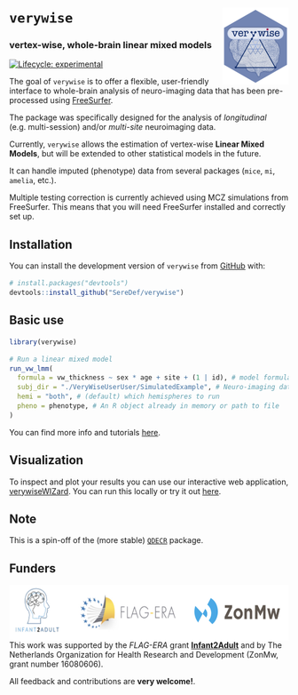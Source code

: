 
# **`verywise`** <a href="https://seredef.github.io/verywise/"><img src="man/figures/logo.png" align="right" height="139" alt="verywise website" /></a>

### vertex-wise, whole-brain linear mixed models

<!-- badges: start -->

[![Lifecycle:
experimental](https://img.shields.io/badge/lifecycle-experimental-orange.svg)](https://lifecycle.r-lib.org/articles/stages.html#experimental)
<!-- badges: end -->

The goal of `verywise` is to offer a flexible, user-friendly interface
to whole-brain analysis of neuro-imaging data that has been
pre-processed using [FreeSurfer](https://surfer.nmr.mgh.harvard.edu/).

The package was specifically designed for the analysis of *longitudinal*
(e.g. multi-session) and/or *multi-site* neuroimaging data.

Currently, `verywise` allows the estimation of vertex-wise **Linear
Mixed Models**, but will be extended to other statistical models in the
future.

It can handle imputed (phenotype) data from several packages (`mice`,
`mi`, `amelia`, etc.).

Multiple testing correction is currently achieved using MCZ simulations
from FreeSurfer. This means that you will need FreeSurfer installed and
correctly set up.

## Installation

You can install the development version of `verywise` from
[GitHub](https://github.com/) with:

``` r
# install.packages("devtools")
devtools::install_github("SereDef/verywise")
```

## Basic use

``` r
library(verywise)
```

``` r
# Run a linear mixed model
run_vw_lmm(
  formula = vw_thickness ~ sex * age + site + (1 | id), # model formula
  subj_dir = "./VeryWiseUserUser/SimulatedExample", # Neuro-imaging data location
  hemi = "both", # (default) which hemispheres to run
  pheno = phenotype, # An R object already in memory or path to file 
)
```

You can find more info and tutorials
[here](https://seredef.github.io/verywise/index.html).

## Visualization

To inspect and plot your results you can use our interactive web
application,
[verywiseWIZard](https://github.com/SereDef/verywise-wizard). You can
run this locally or try it out
[here](https://seredef-verywise-wizard.share.connect.posit.cloud/).

## Note

This is a spin-off of the (more stable)
[`QDECR`](https://www.qdecr.com/) package.

## Funders

<img src="man/figures/funders.png" align="right" height="100" alt="Funders" />

This work was supported by the *FLAG-ERA* grant
[**Infant2Adult**](https://www.infant2adult.com/home) and by The
Netherlands Organization for Health Research and Development (ZonMw,
grant number 16080606).

All feedback and contributions are **very welcome!**.
